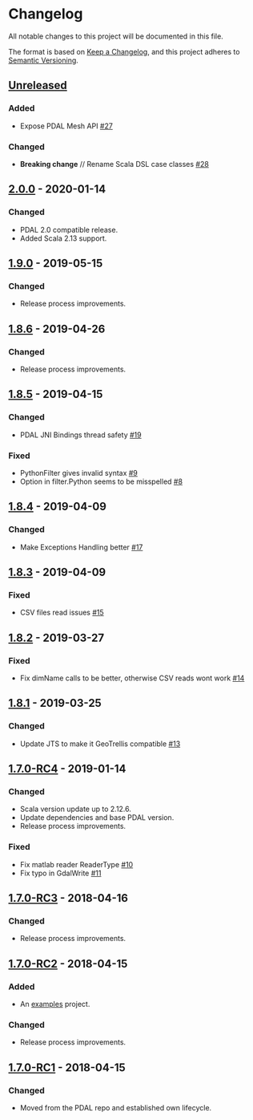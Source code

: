 # Changelog
All notable changes to this project will be documented in this file.

The format is based on [Keep a Changelog](https://keepachangelog.com/en/1.0.0/),
and this project adheres to [Semantic Versioning](https://semver.org/spec/v2.0.0.html).

## [Unreleased]
### Added
- Expose PDAL Mesh API [#27](https://github.com/PDAL/java/pull/27)

### Changed
- **Breaking change** // Rename Scala DSL case classes [#28](https://github.com/PDAL/java/issues/28)

## [2.0.0] - 2020-01-14
### Changed 
- PDAL 2.0 compatible release.
- Added Scala 2.13 support.

## [1.9.0] - 2019-05-15
### Changed 
- Release process improvements.

## [1.8.6] - 2019-04-26
### Changed 
- Release process improvements.

## [1.8.5] - 2019-04-15
### Changed 
- PDAL JNI Bindings thread safety [#19](https://github.com/PDAL/java/issues/19)

### Fixed
- PythonFilter gives invalid syntax [#9](https://github.com/PDAL/java/issues/9)
- Option in filter.Python seems to be misspelled [#8](https://github.com/PDAL/java/issues/8)

## [1.8.4] - 2019-04-09
### Changed
- Make Exceptions Handling better [#17](https://github.com/PDAL/java/pull/17)

## [1.8.3] - 2019-04-09
### Fixed
- CSV files read issues [#15](https://github.com/PDAL/java/issues/15)

## [1.8.2] - 2019-03-27
### Fixed
- Fix dimName calls to be better, otherwise CSV reads wont work [#14](https://github.com/PDAL/java/pull/14)

## [1.8.1] - 2019-03-25
### Changed
- Update JTS to make it GeoTrellis compatible [#13](https://github.com/PDAL/java/pull/13)

## [1.7.0-RC4] - 2019-01-14
### Changed
- Scala version update up to 2.12.6.
- Update dependencies and base PDAL version.
- Release process improvements.

### Fixed
- Fix matlab reader ReaderType [#10](https://github.com/PDAL/java/pull/10)
- Fix typo in GdalWrite [#11](https://github.com/PDAL/java/pull/11)

## [1.7.0-RC3] - 2018-04-16
### Changed
- Release process improvements.

## [1.7.0-RC2] - 2018-04-15
### Added
- An [examples](https://github.com/PDAL/java/tree/1.7.0-RC2/examples/pdal-jni) project.

### Changed
- Release process improvements.

## [1.7.0-RC1] - 2018-04-15
### Changed
- Moved from the PDAL repo and established own lifecycle.

[Unreleased]: https://github.com/PDAL/java/compare/2.0.0...HEAD
[2.0.0]: https://github.com/PDAL/java/compare/1.9.0...2.0.0
[1.9.0]: https://github.com/PDAL/java/compare/1.8.6...1.9.0
[1.8.6]: https://github.com/PDAL/java/compare/1.8.5...1.8.6
[1.8.5]: https://github.com/PDAL/java/compare/1.8.4...1.8.5
[1.8.4]: https://github.com/PDAL/java/compare/1.8.3...1.8.4
[1.8.3]: https://github.com/PDAL/java/compare/1.8.2...1.8.3
[1.8.2]: https://github.com/PDAL/java/compare/1.8.1...1.8.2
[1.8.1]: https://github.com/PDAL/java/compare/1.7.0-RC4...1.8.1
[1.7.0-RC4]: https://github.com/PDAL/java/compare/1.7.0-RC3...1.7.0-RC4
[1.7.0-RC3]: https://github.com/PDAL/java/compare/1.7.0-RC2...1.7.0-RC3
[1.7.0-RC2]: https://github.com/PDAL/java/compare/1.7.0-RC1...1.7.0-RC2
[1.7.0-RC1]: https://github.com/PDAL/java/compare/1.7.0-RC1...1.7.0-RC1
